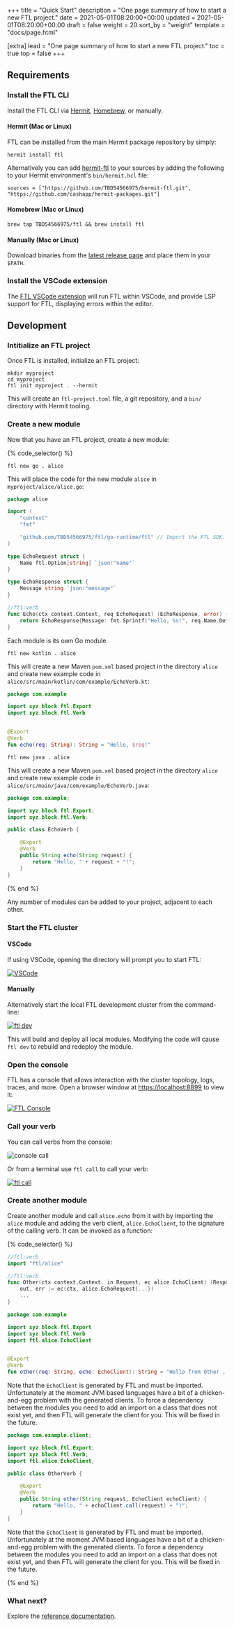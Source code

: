 +++
title = "Quick Start"
description = "One page summary of how to start a new FTL project."
date = 2021-05-01T08:20:00+00:00
updated = 2021-05-01T08:20:00+00:00
draft = false
weight = 20
sort_by = "weight"
template = "docs/page.html"

[extra]
lead = "One page summary of how to start a new FTL project."
toc = true
top = false
+++

## Requirements

### Install the FTL CLI

Install the FTL CLI via [Hermit](https://cashapp.github.io/hermit), [Homebrew](https://brew.sh/), or manually.

#### Hermit (Mac or Linux)

FTL can be installed from the main Hermit package repository by simply:

```
hermit install ftl
```

Alternatively you can add [hermit-ftl](https://github.com/TBD54566975/hermit-ftl) to your sources by adding the following to your Hermit environment's `bin/hermit.hcl` file:

```hcl
sources = ["https://github.com/TBD54566975/hermit-ftl.git", "https://github.com/cashapp/hermit-packages.git"]
```

#### Homebrew (Mac or Linux)

```
brew tap TBD54566975/ftl && brew install ftl
```

#### Manually (Mac or Linux)

Download binaries from the [latest release page](https://github.com/TBD54566975/ftl/releases/latest) and place them in your `$PATH`.

### Install the VSCode extension

The [FTL VSCode extension](https://marketplace.visualstudio.com/items?itemName=FTL.ftl) will run FTL within VSCode, and provide LSP support for FTL, displaying errors within the editor.

## Development

### Intitialize an FTL project

Once FTL is installed, initialize an FTL project:

```
mkdir myproject
cd myproject
ftl init myproject . --hermit
```

This will create an `ftl-project.toml` file, a git repository, and a `bin/` directory with Hermit tooling.

### Create a new module

Now that you have an FTL project, create a new module:

{% code_selector() %}

<!-- go -->
```
ftl new go . alice
```
This will place the code for the new module `alice` in `myproject/alice/alice.go`:

```go
package alice

import (
	"context"
	"fmt"

	"github.com/TBD54566975/ftl/go-runtime/ftl" // Import the FTL SDK.
)

type EchoRequest struct {
	Name ftl.Option[string] `json:"name"`
}

type EchoResponse struct {
	Message string `json:"message"`
}

//ftl:verb
func Echo(ctx context.Context, req EchoRequest) (EchoResponse, error) {
	return EchoResponse{Message: fmt.Sprintf("Hello, %s!", req.Name.Default("anonymous"))}, nil
}
```

Each module is its own Go module.

<!-- kotlin -->
```
ftl new kotlin . alice
```

This will create a new Maven `pom.xml` based project in the directory `alice` and create new example code in `alice/src/main/kotlin/com/example/EchoVerb.kt`:

```kotlin
package com.example

import xyz.block.ftl.Export
import xyz.block.ftl.Verb


@Export
@Verb
fun echo(req: String): String = "Hello, $req!"
```
<!-- java -->
```
ftl new java . alice
```
This will create a new Maven `pom.xml` based project in the directory `alice` and create new example code in `alice/src/main/java/com/example/EchoVerb.java`:

```java
package com.example;

import xyz.block.ftl.Export;
import xyz.block.ftl.Verb;

public class EchoVerb {

    @Export
    @Verb
    public String echo(String request) {
        return "Hello, " + request + "!";
    }
}
```
{% end %}


Any number of modules can be added to your project, adjacent to each other.

### Start the FTL cluster

#### VSCode

If using VSCode, opening the directory will prompt you to start FTL:

[![VSCode](vscode.png)](vscode.png)

#### Manually

Alternatively start the local FTL development cluster from the command-line:

[![ftl dev](ftldev.png)](ftldev.png)

This will build and deploy all local modules. Modifying the code will cause `ftl
dev` to rebuild and redeploy the module.

### Open the console

FTL has a console that allows interaction with the cluster topology, logs, traces,
and more. Open a browser window at [https://localhost:8899](https://localhost:8899) to view it:

[![FTL Console](console.png)](console.png)

### Call your verb

You can call verbs from the console:

![console call](consolecall.png)

Or from a terminal use `ftl call` to call your verb:

[![ftl call](ftlcall.png)](ftlcall.png)

### Create another module

Create another module and call `alice.echo` from it with by importing the `alice` module and adding the verb client,
`alice.EchoClient`, to the signature of the calling verb. It can be invoked as a function:

{% code_selector() %}

<!-- go -->
```go
//ftl:verb
import "ftl/alice"

//ftl:verb
func Other(ctx context.Context, in Request, ec alice.EchoClient) (Response, error) {
    out, err := ec(ctx, alice.EchoRequest{...})
	...
}
```
<!-- kotlin -->
```kotlin
package com.example

import xyz.block.ftl.Export
import xyz.block.ftl.Verb
import ftl.alice.EchoClient


@Export
@Verb
fun other(req: String, echo: EchoClient): String = "Hello from Other , ${echo.call(req)}!"
```
Note that the `EchoClient` is generated by FTL and must be imported. Unfortunately at the moment JVM based languages have
a bit of a chicken-and-egg problem with the generated clients. To force a dependency between the modules you need to add
an import on a class that does not exist yet, and then FTL will generate the client for you. This will be fixed in the future.
<!-- java -->
```java
package com.example.client;

import xyz.block.ftl.Export;
import xyz.block.ftl.Verb;
import ftl.alice.EchoClient;

public class OtherVerb {

    @Export
    @Verb
    public String other(String request, EchoClient echoClient) {
        return "Hello, " + echoClient.call(request) + "!";
    }
}
```
Note that the `EchoClient` is generated by FTL and must be imported. Unfortunately at the moment JVM based languages have
a bit of a chicken-and-egg problem with the generated clients. To force a dependency between the modules you need to add
an import on a class that does not exist yet, and then FTL will generate the client for you. This will be fixed in the future.
<!-- java -->
{% end %}

### What next?

Explore the [reference documentation](../../reference/start/).
